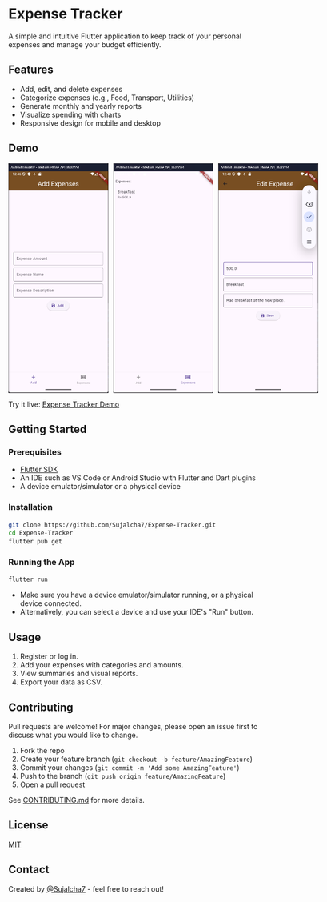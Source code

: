 # Expense Tracker

A simple and intuitive Flutter application to keep track of your personal expenses and manage your budget efficiently.

## Features

- Add, edit, and delete expenses
- Categorize expenses (e.g., Food, Transport, Utilities)
- Generate monthly and yearly reports
- Visualize spending with charts
- Responsive design for mobile and desktop

## Demo

<div style="display: flex; gap: 10px;">
  <img src="images/Screenshots/AddExp.png" width="200"/>
  <img src="images/Screenshots/Exps.png" width="200"/>
  <img src="images/Screenshots/EditExps.png" width="200"/>
</div>

Try it live: [Expense Tracker Demo](https://your-demo-url.com)

## Getting Started

### Prerequisites

- [Flutter SDK](https://docs.flutter.dev/get-started/install)
- An IDE such as VS Code or Android Studio with Flutter and Dart plugins
- A device emulator/simulator or a physical device

### Installation

```bash
git clone https://github.com/Sujalcha7/Expense-Tracker.git
cd Expense-Tracker
flutter pub get
```

### Running the App

```bash
flutter run
```
- Make sure you have a device emulator/simulator running, or a physical device connected.
- Alternatively, you can select a device and use your IDE's "Run" button.

## Usage

1. Register or log in.
2. Add your expenses with categories and amounts.
3. View summaries and visual reports.
4. Export your data as CSV.

## Contributing

Pull requests are welcome! For major changes, please open an issue first to discuss what you would like to change.

1. Fork the repo
2. Create your feature branch (`git checkout -b feature/AmazingFeature`)
3. Commit your changes (`git commit -m 'Add some AmazingFeature'`)
4. Push to the branch (`git push origin feature/AmazingFeature`)
5. Open a pull request

See [CONTRIBUTING.md](CONTRIBUTING.md) for more details.

## License

[MIT](LICENSE)

## Contact

Created by [@Sujalcha7](https://github.com/Sujalcha7) - feel free to reach out!
